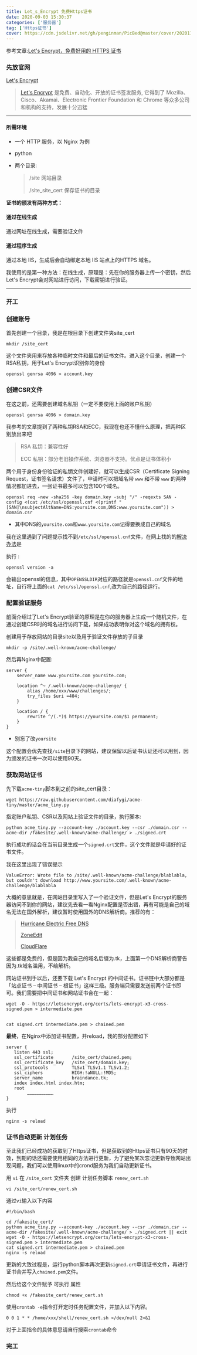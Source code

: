 ```yaml
---
title: Let_s_Encrypt 免费Https证书
date: 2020-09-03 15:30:37
categories: ['服务器']
tag: ['Https证书']
cover: https://cdn.jsdelivr.net/gh/penginman/PicBed@master/cover/20201111120852.jpg
---
```


参考文章:[Let's Encrypt，免费好用的 HTTPS 证书][Let's Encrypt，免费好用的 HTTPS 证书]

### 先放官网

[Let's Encrypt](https://letsencrypt.org/)

>[Let's Encrypt](https://letsencrypt.org/) 是免费、自动化、开放的证书签发服务, 它得到了 Mozilla、Cisco、Akamai、Electronic Frontier Foundation 和 Chrome 等众多公司和机构的支持，发展十分迅猛

---

#### 所需环境

* 一个 HTTP 服务，以 Nginx 为例

* python

* 两个目录:

  >/site	网站目录
  >
  >/site_site_cert	保存证书的目录

**证书的颁发有两种方式：**

#### 通过在线生成

通过网址在线生成，需要验证文件

#### 通过程序生成

通过本地 IIS，生成后会自动绑定本地 IIS 站点上的HTTPS 域名。

我使用的是第一种方法：在线生成，原理是：先在你的服务器上传一个密钥，然后Let's Encrypt会对网站进行访问，下载密钥进行验证。

---

### 开工

### 创建账号

首先创建一个目录，我是在根目录下创建文件夹site_cert

```shell
mkdir /site_cert
```

这个文件夹用来存放各种临时文件和最后的证书文件。进入这个目录，创建一个RSA私钥，用于Let's Encrypt识别你的身份

```shell
openssl genrsa 4096 > account.key
```

### 创建CSR文件

在这之前，还需要创建域名私钥（一定不要使用上面的账户私钥）

```shell
openssl genrsa 4096 > domain.key
```

我参考的文章提到了两种私钥RSA和ECC，我现在也还不懂什么原理，把两种区别放出来吧

> RSA 私钥：兼容性好
>
> ECC 私钥：部分老旧操作系统、浏览器不支持。优点是证书体积小

两个用于身份身份验证的私钥文件创建好，就可以生成CSR（Certificate Signing Request，证书签名请求）文件了，申请时可以把域名带 `www` 和不带 `www` 的两种情况都加进去，一张证书最多可以包含100个域名。

```shell
openssl req -new -sha256 -key domain.key -subj "/" -reqexts SAN -config <(cat /etc/ssl/openssl.cnf <(printf "[SAN]\nsubjectAltName=DNS:yoursite.com,DNS:www.yoursite.com")) > domain.csr
```

* 其中DNS的`yoursite.com`和`www.yoursite.com`记得要换成自己的域名

我在这里遇到了问题提示找不到`/etc/ssl/openssl.cnf`文件，在网上找的的[解决办法][linux 使用openssl报找不到/usr/lib/ssl/openssl.cnf的解决办法]是

执行 :

```shell
openssl version -a
```

会输出openssl的信息，其中`OPENSSLDIR`对应的路径就是`openssl.cnf`文件的地址，自行将上面的`cat /etc/ssl/openssl.cnf`,改为自己的路径运行。

### 配置验证服务

前面介绍过了Let's Encrypt验证的原理是在你的服务器上生成一个随机文件，在通过创建CSR时的域名进行访问下载，如果成功表明你对这个域名的拥有权。

创建用于存放网站的目录site以及用于验证文件存放的子目录

```shell
mkdir -p /site/.well-known/acme-challenge/
```

然后再Nginx中配置:

```nginx
server {
    server_name www.yoursite.com yoursite.com;

    location ^~ /.well-known/acme-challenge/ {
        alias /home/xxx/www/challenges/;
        try_files $uri =404;
    }

    location / {
        rewrite ^/(.*)$ https://yoursite.com/$1 permanent;
    }
}
```

* 别忘了改`yoursite`

这个配置会优先查找`/site`目录下的网站，建议保留以后证书认证还可以用到，因为颁发的证书一次可以使用90天。

### 获取网站证书

先下载`acme-tiny`脚本到之前的site_cert目录：

```shell
wget https://raw.githubusercontent.com/diafygi/acme-tiny/master/acme_tiny.py
```

指定账户私钥、CSR以及网站上验证文件的目录，执行脚本:

```shell
python acme_tiny.py --account-key ./account.key --csr ./domain.csr --acme-dir /fakesite/.well-known/acme-challenge/ > ./signed.crt
```

执行成功的话会在当前目录生成一个`signed.crt`文件，这个文件就是申请好的证书文件。

我在这里出现了错误提示

```
ValueError: Wrote file to /site/.well-known/acme-challenge/blablabla, but couldn't download http://www.yoursite.com/.well-known/acme-challenge/blablabla
```

大概的意思就是，在网站目录里写入了一个验证文件，但是Let's Encrypt的服务器访问不到你的网站，建议先去看一看Nginx配置是否出错，再有可能是自己的域名无法在国外解析，建议暂时使用国外的DNS解析商。推荐的有：

>[Hurricane Electric Free DNS](https://dns.he.net/)
>
>[ZoneEdit](https://www.zoneedit.com/)
>
>[CloudFlare](https://www.cloudflare.com/)

这些都是免费的，但是因为我自己的域名后缀为.tk，上面第一个DNS解析商警告因为.tk域名滥用，不给解析。

网站证书到手以后，还要下载 Let's Encrypt 的中间证书。证书链中大部分都是「站点证书 – 中间证书 – 根证书」这样三级。服务端只需要发送前两个证书即可。我们需要把中间证书和网站证书合在一起：

```shell
wget -O - https://letsencrypt.org/certs/lets-encrypt-x3-cross-signed.pem > intermediate.pem


cat signed.crt intermediate.pem > chained.pem
```

**最终**，在Nginx中添加证书配置，并reload，我的部分配置如下

```nginx
server {
   listen 443 ssl;
   ssl_certificate       /site_cert/chained.pem;
   ssl_certificate_key   /site_cert/domain.key;
   ssl_protocols         TLSv1 TLSv1.1 TLSv1.2;
   ssl_ciphers           HIGH:!aNULL:!MD5;
   server_name           braindance.tk;
   index index.html index.htm;
   root 
        …………………………
}
```

执行

```shell
nginx -s reload
```

### 证书自动更新 计划任务

​	至此我们已经成功的获取到了Https证书，但是获取到的Https证书只有90天的时效，到期的话还需要使用相同的方法进行更新，为了避免某次忘记更新导致网站出现问题，我们可以使用linux中的crond服务为我们自动更新证书。

用 `vi` 在 `/site_cert` 文件夹 创建 计划任务脚本 `renew_cert.sh`

```shell
vi /site_cert/renew_cert.sh
```

通过`vi`输入以下内容

```shell
#!/bin/bash

cd /fakesite_cert/
python acme_tiny.py --account-key ./account.key --csr ./domain.csr --acme-dir /fakesite/.well-known/acme-challenge/ > ./signed.crt || exit
wget -O - https://letsencrypt.org/certs/lets-encrypt-x3-cross-signed.pem > intermediate.pem
cat signed.crt intermediate.pem > chained.pem
nginx -s reload
```

更新的大致过程是，运行python脚本再次更新`signed.crt`申请证书文件，再进行证书合并写入`chained.pem`文件。

然后给这个文件赋予 可执行 属性

```shell
chmod +x /fakesite_cert/renew_cert.sh
```

使用`crontab -e`指令打开定时任务配置文件，并加入以下内容。

```
0 0 1 * * /home/xxx/shell/renew_cert.sh >/dev/null 2>&1
```

对于上面指令的具体意思请自行搜索`crontab`命令

### 完工













[Let's Encrypt，免费好用的 HTTPS 证书]:https://imququ.com/post/letsencrypt-certificate.html
[linux 使用openssl报找不到/usr/lib/ssl/openssl.cnf的解决办法]:https://blog.csdn.net/hjxdreamer/article/details/103296944

